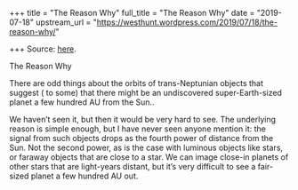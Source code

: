 +++
title = "The Reason Why"
full_title = "The Reason Why"
date = "2019-07-18"
upstream_url = "https://westhunt.wordpress.com/2019/07/18/the-reason-why/"

+++
Source: [here](https://westhunt.wordpress.com/2019/07/18/the-reason-why/).

The Reason Why

There are odd things about the orbits of trans-Neptunian objects that
suggest ( to some) that there might be an undiscovered super-Earth-sized
planet a few hundred AU from the Sun..

We haven’t seen it, but then it would be very hard to see. The
underlying reason is simple enough, but I have never seen anyone mention
it: the signal from such objects drops as the fourth power of distance
from the Sun. Not the second power, as is the case with luminous
objects like stars, or faraway objects that are close to a star. We can
image close-in planets of other stars that are light-years distant, but
it’s very difficult to see a fair-sized planet a few hundred AU out.



